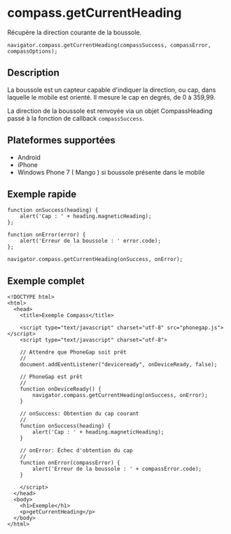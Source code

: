 compass.getCurrentHeading
=========================

Récupère la direction courante de la boussole.

    navigator.compass.getCurrentHeading(compassSuccess, compassError, compassOptions);

Description
-----------

La boussole est un capteur capable d'indiquer la direction, ou cap, dans laquelle le mobile est orienté.  Il mesure le cap en degrés, de 0 à 359,99.

La direction de la boussole est renvoyée via un objet CompassHeading passé à la fonction de callback `compassSuccess`.

Plateformes supportées
----------------------

- Android
- iPhone
- Windows Phone 7 ( Mango ) si boussole présente dans le mobile

Exemple rapide
--------------

    function onSuccess(heading) {
        alert('Cap : ' + heading.magneticHeading);
    };

    function onError(error) {
        alert('Erreur de la boussole : ' error.code);
    };

    navigator.compass.getCurrentHeading(onSuccess, onError);

Exemple complet
---------------

    <!DOCTYPE html>
    <html>
      <head>
        <title>Exemple Compass</title>

        <script type="text/javascript" charset="utf-8" src="phonegap.js"></script>
        <script type="text/javascript" charset="utf-8">

        // Attendre que PhoneGap soit prêt
        //
        document.addEventListener("deviceready", onDeviceReady, false);

        // PhoneGap est prêt
        //
        function onDeviceReady() {
            navigator.compass.getCurrentHeading(onSuccess, onError);
        }
    
        // onSuccess: Obtention du cap courant
        //
        function onSuccess(heading) {
            alert('Cap : ' + heading.magneticHeading);
        }
    
        // onError: Échec d'obtention du cap
        //
        function onError(compassError) {
            alert('Erreur de la boussole : ' + compassError.code);
        }

        </script>
      </head>
      <body>
        <h1>Exemple</h1>
        <p>getCurrentHeading</p>
      </body>
    </html>
    
